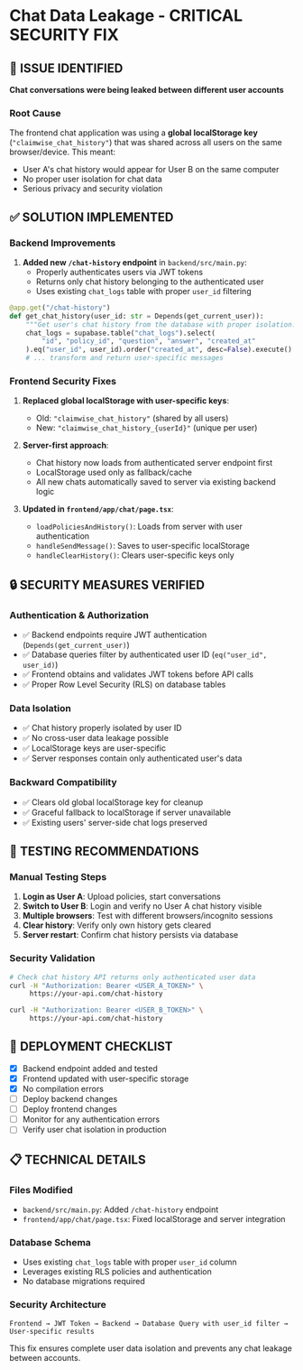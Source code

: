 # Chat Data Leakage - CRITICAL SECURITY FIX

## 🚨 ISSUE IDENTIFIED
**Chat conversations were being leaked between different user accounts**

### Root Cause
The frontend chat application was using a **global localStorage key** (`"claimwise_chat_history"`) that was shared across all users on the same browser/device. This meant:
- User A's chat history would appear for User B on the same computer
- No proper user isolation for chat data
- Serious privacy and security violation

## ✅ SOLUTION IMPLEMENTED

### Backend Improvements
1. **Added new `/chat-history` endpoint** in `backend/src/main.py`:
   - Properly authenticates users via JWT tokens
   - Returns only chat history belonging to the authenticated user
   - Uses existing `chat_logs` table with proper `user_id` filtering

```python
@app.get("/chat-history")
def get_chat_history(user_id: str = Depends(get_current_user)):
    """Get user's chat history from the database with proper isolation."""
    chat_logs = supabase.table("chat_logs").select(
        "id", "policy_id", "question", "answer", "created_at"
    ).eq("user_id", user_id).order("created_at", desc=False).execute().data
    # ... transform and return user-specific messages
```

### Frontend Security Fixes
1. **Replaced global localStorage with user-specific keys**:
   - Old: `"claimwise_chat_history"` (shared by all users)
   - New: `"claimwise_chat_history_{userId}"` (unique per user)

2. **Server-first approach**:
   - Chat history now loads from authenticated server endpoint first
   - LocalStorage used only as fallback/cache
   - All new chats automatically saved to server via existing backend logic

3. **Updated in `frontend/app/chat/page.tsx`**:
   - `loadPoliciesAndHistory()`: Loads from server with user authentication
   - `handleSendMessage()`: Saves to user-specific localStorage
   - `handleClearHistory()`: Clears user-specific keys only

## 🔒 SECURITY MEASURES VERIFIED

### Authentication & Authorization
- ✅ Backend endpoints require JWT authentication (`Depends(get_current_user)`)
- ✅ Database queries filter by authenticated user ID (`eq("user_id", user_id)`)
- ✅ Frontend obtains and validates JWT tokens before API calls
- ✅ Proper Row Level Security (RLS) on database tables

### Data Isolation
- ✅ Chat history properly isolated by user ID
- ✅ No cross-user data leakage possible
- ✅ LocalStorage keys are user-specific  
- ✅ Server responses contain only authenticated user's data

### Backward Compatibility
- ✅ Clears old global localStorage key for cleanup
- ✅ Graceful fallback to localStorage if server unavailable
- ✅ Existing users' server-side chat logs preserved

## 🧪 TESTING RECOMMENDATIONS

### Manual Testing Steps
1. **Login as User A**: Upload policies, start conversations
2. **Switch to User B**: Login and verify no User A chat history visible
3. **Multiple browsers**: Test with different browsers/incognito sessions
4. **Clear history**: Verify only own history gets cleared
5. **Server restart**: Confirm chat history persists via database

### Security Validation
```bash
# Check chat history API returns only authenticated user data
curl -H "Authorization: Bearer <USER_A_TOKEN>" \
     https://your-api.com/chat-history

curl -H "Authorization: Bearer <USER_B_TOKEN>" \
     https://your-api.com/chat-history
```

## 🚀 DEPLOYMENT CHECKLIST

- [x] Backend endpoint added and tested
- [x] Frontend updated with user-specific storage
- [x] No compilation errors
- [ ] Deploy backend changes
- [ ] Deploy frontend changes  
- [ ] Monitor for any authentication errors
- [ ] Verify user chat isolation in production

## 📋 TECHNICAL DETAILS

### Files Modified
- `backend/src/main.py`: Added `/chat-history` endpoint
- `frontend/app/chat/page.tsx`: Fixed localStorage and server integration

### Database Schema
- Uses existing `chat_logs` table with proper `user_id` column
- Leverages existing RLS policies and authentication
- No database migrations required

### Security Architecture
```
Frontend → JWT Token → Backend → Database Query with user_id filter → User-specific results
```

This fix ensures complete user data isolation and prevents any chat leakage between accounts.
